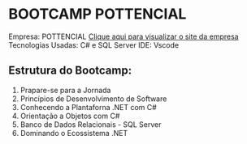 <h1>BOOTCAMP POTTENCIAL</h1>

Empresa:  POTTENCIAL  <a href="https://pottencial.com.br/"> Clique aqui para visualizar o site da empresa</a>
Tecnologias Usadas:  C#  e  SQL Server
IDE: Vscode

<h2>Estrutura do Bootcamp:</h2>

<ol>
    <li>Prapare-se para a Jornada</li>
    <li>Princípios de Desenvolvimento de Software</li>
    <li>Conhecendo a Plantaforna .NET com C#</li>
    <li>Orientação a Objetos com C#</li>
    <li>Banco de Dados Relacionais - SQL Server</li>
    <li>Dominando o Ecossistema .NET</li>
</ol>


